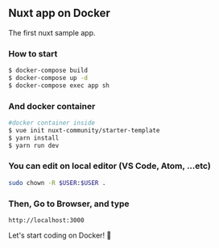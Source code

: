 ## Nuxt app on Docker
The first nuxt sample app.
### How to start
```sh
$ docker-compose build
$ docker-compose up -d
$ docker-compose exec app sh
```
### And docker container
```sh
#docker container inside
$ vue init nuxt-community/starter-template
$ yarn install
$ yarn run dev
```
### You can edit on local editor (VS Code, Atom, ...etc)
```sh
sudo chown -R $USER:$USER .
```
### Then, Go to Browser, and type
```
http://localhost:3000
```
Let's start coding on Docker! :whale:
